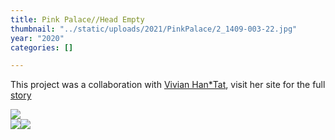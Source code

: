 ```yaml
---
title: Pink Palace//Head Empty
thumbnail: "../static/uploads/2021/PinkPalace/2_1409-003-22.jpg"
year: "2020"
categories: []

---
```

This project was a collaboration with <span style="color:#AF4169">[Vivian Han*Tat](https://www.vivianht.com/)</span>, visit her site for the full [story](https://www.vivianht.com/gallery/pink-palace-head-empty)

![](/uploads/2021/PinkPalace/PINKPALACEHEADEMPTY.gif)  
![](/uploads/2021/PinkPalace/2_1411-010-4.jpg)![](/uploads/2021/PinkPalace/2_1413-008_crop-15.jpg)